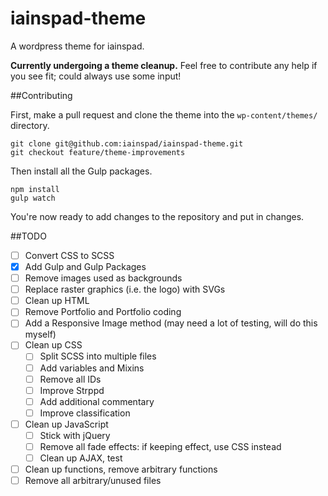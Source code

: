 iainspad-theme
==============

A wordpress theme for iainspad.

**Currently undergoing a theme cleanup.** Feel free to contribute any help if you see fit; could always use some input!

##Contributing

First, make a pull request and clone the theme into the `wp-content/themes/` directory.

```
git clone git@github.com:iainspad/iainspad-theme.git
git checkout feature/theme-improvements
```

Then install all the Gulp packages.

```
npm install
gulp watch
```

You're now ready to add changes to the repository and put in changes.

##TODO

- [ ] Convert CSS to SCSS
- [x] Add Gulp and Gulp Packages
- [ ] Remove images used as backgrounds
- [ ] Replace raster graphics (i.e. the logo) with SVGs
- [ ] Clean up HTML
- [ ] Remove Portfolio and Portfolio coding
- [ ] Add a Responsive Image method (may need a lot of testing, will do this myself)
- [ ] Clean up CSS
	- [ ] Split SCSS into multiple files
	- [ ] Add variables and Mixins
	- [ ] Remove all IDs
	- [ ] Improve Strppd
	- [ ] Add additional commentary
	- [ ] Improve classification
- [ ] Clean up JavaScript
	- [ ] Stick with jQuery
	- [ ] Remove all fade effects: if keeping effect, use CSS instead
	- [ ] Clean up AJAX, test
- [ ] Clean up functions, remove arbitrary functions
- [ ] Remove all arbitrary/unused files
